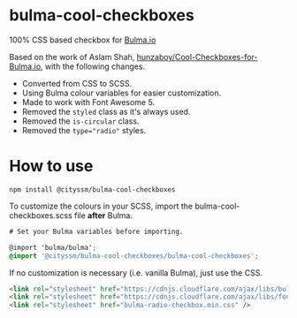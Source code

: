 # bulma-cool-checkboxes

100% CSS based checkbox for <a href="http://bulma.io" target="_blank">Bulma.io</a>

Based on the work of Aslam Shah,
[hunzaboy/Cool-Checkboxes-for-Bulma.io](https://github.com/hunzaboy/Cool-Checkboxes-for-Bulma.io), with the following changes.

- Converted from CSS to SCSS.
- Using Bulma colour variables for easier customization.
- Made to work with Font Awesome 5.
- Removed the `styled` class as it's always used.
- Removed the `is-circular` class.
- Removed the `type="radio"` styles.

# How to use

`npm install @cityssm/bulma-cool-checkboxes`

To customize the colours in your SCSS,
import the bulma-cool-checkboxes.scss file **after** Bulma.

```scss
# Set your Bulma variables before importing.

@import 'bulma/bulma';
@import '@cityssm/bulma-cool-checkboxes/bulma-cool-checkboxes';
```

If no customization is necessary (i.e. vanilla Bulma), just use the CSS.

```html
<link rel="stylesheet" href="https://cdnjs.cloudflare.com/ajax/libs/bulma/0.8.2/css/bulma.min.css" />
<link rel="stylesheet" href="https://cdnjs.cloudflare.com/ajax/libs/font-awesome/5.13.0/css/all.min.css" />
<link rel="stylesheet" href="bulma-radio-checkbox.min.css" />
```

